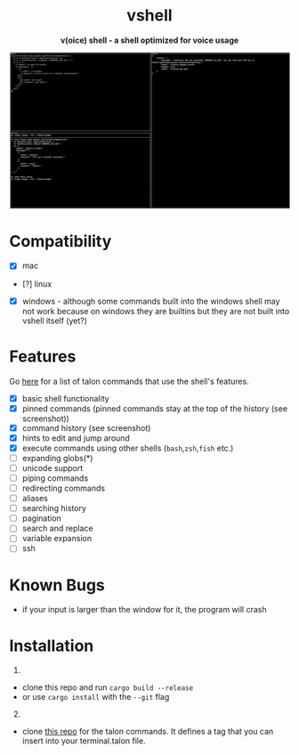 <div align="center">
  <h1>vshell</h1>

  <p>
    <strong>v(oice) shell - a shell optimized for voice usage</strong>
  </p>
</div>

![example](example.png)

# Compatibility
-  [x] mac
-  [?] linux 
-  [x] windows - although some commands built into the windows shell may not work because on windows they are builtins but they are not built into vshell itself (yet?)
  
# Features
Go [here](https://github.com/paul-schaaf/vshell-commands) for a list of talon commands that use the shell's features.

- [x] basic shell functionality
- [x] pinned commands (pinned commands stay at the top of the history (see screenshot))
- [x] command history (see screenshot)
- [x] hints to edit and jump around
- [x] execute commands using other shells (`bash`,`zsh`,`fish` etc.)
- [ ] expanding globs(*)
- [ ] unicode support
- [ ] piping commands
- [ ] redirecting commands
- [ ] aliases
- [ ] searching history
- [ ] pagination
- [ ] search and replace
- [ ] variable expansion
- [ ] ssh

# Known Bugs
  - if your input is larger than the window for it, the program will crash

# Installation

1.
- clone this repo and run `cargo build --release`
- or use `cargo install` with the `--git` flag

2.
- clone [this repo](https://github.com/paul-schaaf/vshell-commands) for the talon commands. It defines a tag that you can insert into your terminal.talon file.
